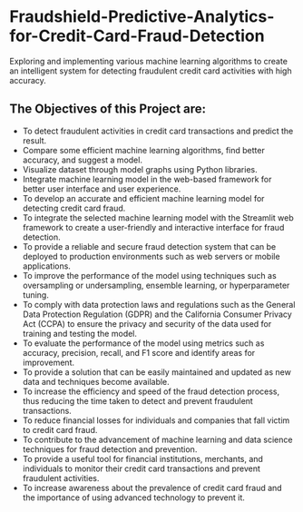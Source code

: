 # Fraudshield-Predictive-Analytics-for-Credit-Card-Fraud-Detection
Exploring and implementing various machine learning algorithms to create an intelligent system for detecting fraudulent credit card activities with high accuracy.

## The Objectives of this Project are:  
- To detect fraudulent activities in credit card transactions and predict the result. 
- Compare some efficient machine learning algorithms, find better accuracy, and suggest a model. 
- Visualize dataset through model graphs using Python libraries. 
- Integrate machine learning model in the web-based framework for better user interface and user experience.
- To develop an accurate and efficient machine learning model for detecting credit card fraud. 
- To integrate the selected machine learning model with the Streamlit web framework to create a user-friendly and interactive interface for fraud detection. 
- To provide a reliable and secure fraud detection system that can be deployed to production environments such as web servers or mobile applications. 
- To improve the performance of the model using techniques such as oversampling or undersampling, ensemble learning, or hyperparameter tuning. 
- To comply with data protection laws and regulations such as the General Data Protection Regulation (GDPR) and the California Consumer Privacy Act (CCPA) to ensure the  privacy and security of the data used for training and testing the model. 
- To evaluate the performance of the model using metrics such as accuracy, precision, recall, and F1 score and identify areas for improvement. 
- To provide a solution that can be easily maintained and updated as new data and techniques become available. 
- To increase the efficiency and speed of the fraud detection process, thus reducing the time taken to detect and prevent fraudulent transactions. 
- To reduce financial losses for individuals and companies that fall victim to credit card fraud. 
- To contribute to the advancement of machine learning and data science techniques for fraud detection and prevention. 
- To provide a useful tool for financial institutions, merchants, and individuals to monitor their credit card transactions and prevent fraudulent activities. 
- To increase awareness about the prevalence of credit card fraud and the importance of using advanced technology to prevent it.
